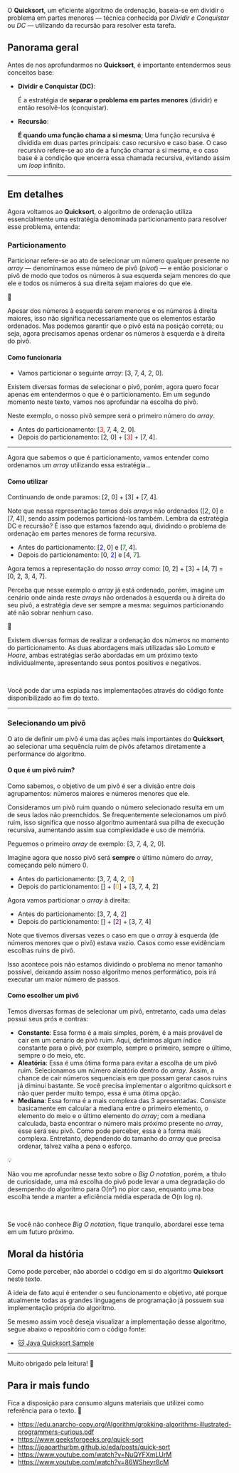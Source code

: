 O **Quicksort**, um eficiente algoritmo de ordenação, baseia-se em dividir o problema em partes menores — técnica conhecida por _Dividir e Conquistar_ ou _DC_ — utilizando da recursão para resolver esta tarefa.

## Panorama geral

Antes de nos aprofundarmos no **Quicksort**, é importante entendermos seus conceitos base:

- **Dividir e Conquistar (DC)**:  

  É a estratégia de **separar o problema em partes menores** (dividir) e então resolvê-los (conquistar).
    
- **Recursão**:  

  **É quando uma função chama a si mesma**; Uma função recursiva é dividida em duas partes principais: caso recursivo e caso base. O caso recursivo refere-se ao ato de a função chamar a si mesma, e o caso base é a condição que encerra essa chamada recursiva, evitando assim um _loop_ infinito.

---   

## Em detalhes

Agora voltamos ao **Quicksort**, o algoritmo de ordenação utiliza essencialmente uma estratégia denominada particionamento para resolver esse problema, entenda:

### Particionamento

Particionar refere-se ao ato de selecionar um número qualquer presente no _array_ — denominamos esse número de pivô (_pivot_) — e então posicionar o pivô de modo que todos os números à sua esquerda sejam menores do que ele e todos os números à sua direita sejam maiores do que ele.

<aside class="callout">
  <div class="icon">🎯</div>
  <div class="content">
    <p>Apesar dos números à esquerda serem menores e os números à direita maiores, isso não significa necessariamente que os elementos estarão ordenados. Mas podemos garantir que o pivô está na posição correta; ou seja, agora precisamos apenas ordenar os números à esquerda e à direita do pivô.</p>
  </div>
</aside>

#### Como funcionaria

- Vamos particionar o seguinte _array_: [3, 7, 4, 2, 0].

Existem diversas formas de selecionar o pivô, porém, agora quero focar apenas em entendermos o que é o particionamento. Em um segundo momento neste texto, vamos nos aprofundar na escolha do pivô. 

Neste exemplo, o nosso pivô sempre será o primeiro número do _array_.

- Antes do particionamento: [<span style="color: red">3</span>, 7, 4, 2, 0].
- Depois do particionamento: [2, 0] + [<span style="color: red">3</span>] + [7, 4].

---

Agora que sabemos o que é particionamento, vamos entender como ordenamos um _array_ utilizando essa estratégia…

#### Como utilizar

Continuando de onde paramos: [2, 0] + [3] + [7, 4].

Note que nessa representação temos dois _arrays_ não ordenados ([2, 0] e [7, 4]), sendo assim podemos particioná-los também. Lembra da estratégia DC e recursão? É isso que estamos fazendo aqui, dividindo o problema de ordenação em partes menores de forma recursiva.

- Antes do particionamento: [<span style="color: blue">2</span>, 0] e [<span style="color: green">7</span>, 4].
- Depois do particionamento: [0, <span style="color: blue">2</span>] e [4, <span style="color: green">7</span>].

Agora temos a representação do nosso _array_ como: [0, 2] + [3] + [4, 7] = [0, 2, 3, 4, 7].

Perceba que nesse exemplo o _array_ já está ordenado, porém, imagine um cenário onde ainda reste _arrays_ não ordenados à esquerda ou à direita do seu pivô, a estratégia deve ser sempre a mesma: seguimos particionando até não sobrar nenhum caso.

<aside class="callout">
  <div class="icon">🤹</div>
  <div class="content">
    <p>Existem diversas formas de realizar a ordenação dos números no momento do particionamento. As duas abordagens mais utilizadas são <i>Lomuto</i> e <i>Hoare</i>, ambas estratégias serão abordadas em um próximo texto individualmente, apresentando seus pontos positivos e negativos.</p>
    </br>
    <p>Você pode dar uma espiada nas implementações através do código fonte disponibilizado ao fim do texto.</p>
  </div>
</aside>

---

### Selecionando um pivô

O ato de definir um pivô é uma das ações mais importantes do **Quicksort**, ao selecionar uma sequência ruim de pivôs afetamos diretamente a performance do algoritmo. 

#### O que é um pivô ruim?

Como sabemos, o objetivo de um pivô é ser a divisão entre dois agrupamentos: números maiores e números menores que ele. 

Consideramos um pivô ruim quando o número selecionado resulta em um de seus lados não preenchidos. Se frequentemente selecionamos um pivô ruim, isso significa que nosso algoritmo aumentará sua pilha de execução recursiva, aumentando assim sua complexidade e uso de memória.

Peguemos o primeiro _array_ de exemplo: [3, 7, 4, 2, 0]. 

Imagine agora que nosso pivô será **sempre** o último número do _array_, começando pelo número 0.

- Antes do particionamento:  [3, 7, 4, 2, <span style="color: orange">0</span>]
- Depois do particionamento: [] + [<span style="color: orange">0</span>] + [3, 7, 4, 2]

Agora vamos particionar o _array_ à direita:

- Antes do particionamento: [3, 7, 4, <span style="color: purple">2</span>]
- Depois do particionamento: [] + [<span style="color: purple">2</span>] + [3, 7, 4]

Note que tivemos diversas vezes o caso em que o _array_ à esquerda (de números menores que o pivô) estava vazio. Casos como esse evidênciam escolhas ruins de pivô. 

Isso acontece pois não estamos dividindo o problema no menor tamanho possível, deixando assim nosso algoritmo menos performático, pois irá executar um maior número de passos.

#### Como escolher um pivô

Temos diversas formas de selecionar um pivô, entretanto, cada uma delas possui seus prós e contras:

- **Constante**: Essa forma é a mais simples, porém, é a mais provável de cair em um cenário de pivô ruim. Aqui, definimos algum índice constante para o pivô, por exemplo, sempre o primeiro, sempre o último, sempre o do meio, etc.
- **Aleatória**: Essa é uma ótima forma para evitar a escolha de um pivô ruim. Selecionamos um número aleatório dentro do _array_. Assim, a chance de cair números sequenciais em que possam gerar casos ruins já diminui bastante. Se você precisa implementar o algoritmo quicksort e não quer perder muito tempo, essa é uma ótima opção.
- **Mediana**: Essa forma é a mais complexa das 3 apresentadas. Consiste basicamente em calcular a mediana entre o primeiro elemento, o elemento do meio e o último elemento do _array_; com a mediana calculada, basta encontrar o número mais próximo presente no _array_, esse será seu pivô. Como pode perceber, essa é a forma mais complexa. Entretanto, dependendo do tamanho do _array_ que precisa ordenar, talvez valha a pena o esforço.

<aside class="callout">
  <div class="icon">💡</div> 
  <div class="content">
    <p>Não vou me aprofundar nesse texto sobre o <i>Big O notation</i>, porém, a título de curiosidade, uma má escolha do pivô pode levar a uma degradação do desempenho do algoritmo para O(n²) no pior caso, enquanto uma boa escolha tende a manter a eficiência média esperada de O(n log n).</p>
    </br>
    <p>Se você não conhece <i>Big O notation</i>, fique tranquilo, abordarei esse tema em um futuro próximo.</p>
  </div>
</aside>

## Moral da história

Como pode perceber, não abordei o código em si do algoritmo **Quicksort** neste texto. 

A ideia de fato aqui é entender o seu funcionamento e objetivo, até porque atualmente todas as grandes linguagens de programação já possuem sua implementação própria do algoritmo. 

Se mesmo assim você deseja visualizar a implementação desse algoritmo, segue abaixo o repositório com o código fonte:

- [🐱 Java Quicksort Sample](https://github.com/gustavo-flor/java-quicksort)

---

Muito obrigado pela leitura! 🍻

## Para ir mais fundo

Fica a disposição para consumo alguns materiais que utilizei como referência para o texto. 🎨

- <https://edu.anarcho-copy.org/Algorithm/grokking-algorithms-illustrated-programmers-curious.pdf>
- <https://www.geeksforgeeks.org/quick-sort>
- <https://joaoarthurbm.github.io/eda/posts/quick-sort>
- <https://www.youtube.com/watch?v=NuQYFXmLUrM>
- <https://www.youtube.com/watch?v=86WSheyr8cM>